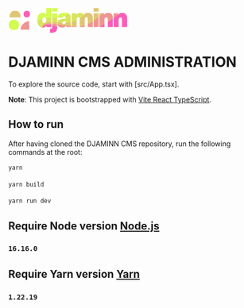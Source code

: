 ![image info](./src/images/logo.png)

# DJAMINN CMS ADMINISTRATION

To explore the source code, start with [src/App.tsx].

**Note**: This project is bootstrapped with [Vite React TypeScript](https://vitejs.dev/).

## How to run

After having cloned the DJAMINN CMS repository, run the following commands at the root:

```sh
yarn

yarn build

yarn run dev
```

## Require Node version [Node.js](https://nodejs.org/en)

### `16.16.0`

## Require Yarn version [Yarn](https://classic.yarnpkg.com/en/)

### `1.22.19`
